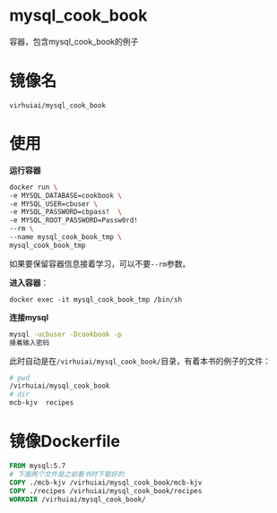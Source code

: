 # mysql_cook_book
容器，包含mysql_cook_book的例子



# 镜像名



```
virhuiai/mysql_cook_book
```





# 使用



**运行容器**



```bash
docker run \
-e MYSQL_DATABASE=cookbook \
-e MYSQL_USER=cbuser \
-e MYSQL_PASSWORD=cbpass!  \
-e MYSQL_ROOT_PASSWORD=Passw0rd! 
--rm \
--name mysql_cook_book_tmp \
mysql_cook_book_tmp
```



如果要保留容器信息接着学习，可以不要`--rm`参数。



**进入容器**：



```
docker exec -it mysql_cook_book_tmp /bin/sh
```



**连接mysql**



```bash
mysql -ucbuser -Dcookbook -p
接着输入密码
```



此时自动是在`/virhuiai/mysql_cook_book/`目录，有着本书的例子的文件：



```bash
# pwd
/virhuiai/mysql_cook_book
# dir
mcb-kjv  recipes
```





# 镜像Dockerfile



```dockerfile
FROM mysql:5.7
# 下面两个文件是之前看书时下载好的
COPY ./mcb-kjv /virhuiai/mysql_cook_book/mcb-kjv
COPY ./recipes /virhuiai/mysql_cook_book/recipes
WORKDIR /virhuiai/mysql_cook_book/
```





